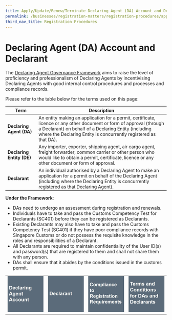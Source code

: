 ```yaml
---
title: Apply/Update/Renew/Terminate Declaring Agent (DA) Account and Declarant
permalink: /businesses/registration-matters/registration-procedures/apply-update-renew-terminate-declaring-agent-account-and-declarant
third_nav_title: Registration Procedures
---
```


# Declaring Agent (DA) Account and Declarant

The  [Declaring Agent Governance Framework](/news-and-media/circulars/2016-01-22-Circular022016.pdf)  aims to raise the level of proficiency and professionalism of Declaring Agents by incentivising Declaring Agents with good internal control procedures and processes and compliance records. 

Please refer to the table below for the terms used on this page:

|Term| Description  |
|--|--|
| **Declaring Agent (DA)** | An entity making an application for a permit, certificate, licence or any other document or form of approval (through a Declarant) on behalf of a Declaring Entity (including where the Declaring Entity is concurrently registered as that DA). |
| **Declaring Entity (DE)** | Any importer, exporter, shipping agent, air cargo agent, freight forwarder, common carrier or other person who would like to obtain a permit, certificate, licence or any other document or form of approval. |
| **Declarant**| An individual authorised by a Declaring Agent to make an application for a permit on behalf of the Declaring Agent (including where the Declaring Entity is concurrently registered as that Declaring Agent). |

**Under the Framework**:

-   DAs need to undergo an assessment during registration and renewals.
-   Individuals have to take and pass the Customs Competency Test for Declarants (SC401) before they can be registered as Declarants.
-   Existing Declarants may also have to take and pass the Customs Competency Test (SC401) if they have poor compliance records with Singapore Customs or do not possess the requisite knowledge in the roles and responsibilities of a Declarant.
-   All Declarants are required to maintain confidentiality of the User ID(s) and password(s) that are registered to them and shall not share them with any person.
-   DAs shall ensure that it abides by the conditions issued in the customs permit.


|  |  ||  |  
|--|--|--|---|
|[![Layered Enforcement](/images/registration-procedures/DA1.jpg)](/businesses/registration-matters/registration-procedures/apply-update-renew-terminate-declaring-agent-account-and-declarant/declaring-agent-account) |[![Layered Enforcement](/images/registration-procedures/DA2.jpg)](/businesses/registration-matters/registration-procedures/apply-update-renew-terminate-declaring-agent-account-and-declarant/declarant)  |[![Layered Enforcement](/images/registration-procedures/DA3.jpg)](/businesses/registration-matters/registration-procedures/apply-update-renew-terminate-declaring-agent-account-and-declarant/Compliance-to-registration)|[![Layered Enforcement](/images/registration-procedures/DA4.jpg)](/businesses/registration-matters/registration-procedures/apply-update-renew-terminate-declaring-agent-account-and-declarant/Terms-and-conditions)|  



